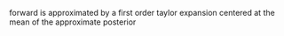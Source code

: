 forward is approximated by a first order taylor expansion centered at the mean of the approximate posterior

